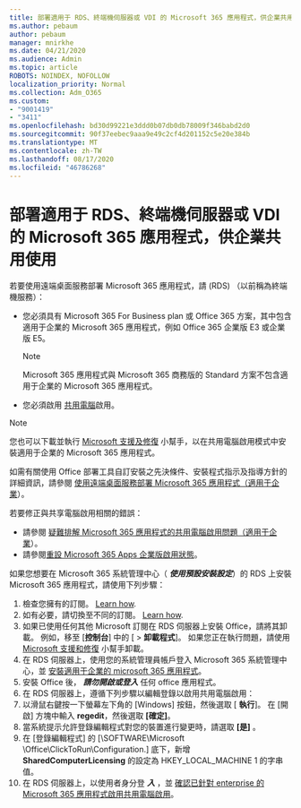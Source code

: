```yaml
---
title: 部署適用于 RDS、終端機伺服器或 VDI 的 Microsoft 365 應用程式，供企業共用使用
ms.author: pebaum
author: pebaum
manager: mnirkhe
ms.date: 04/21/2020
ms.audience: Admin
ms.topic: article
ROBOTS: NOINDEX, NOFOLLOW
localization_priority: Normal
ms.collection: Adm_O365
ms.custom:
- "9001419"
- "3411"
ms.openlocfilehash: bd30d99221e3ddd0b07db0db78009f346babd2d0
ms.sourcegitcommit: 90f37eebec9aaa9e49c2cf4d201152c5e20e384b
ms.translationtype: MT
ms.contentlocale: zh-TW
ms.lasthandoff: 08/17/2020
ms.locfileid: "46786268"
---
```

# <a name="deploying-microsoft-365-apps-for-enterprise-for-shared-use-on-rds-terminal-server-or-vdi"></a>部署適用于 RDS、終端機伺服器或 VDI 的 Microsoft 365 應用程式，供企業共用使用

若要使用遠端桌面服務部署 Microsoft 365 應用程式，請 (RDS) （以前稱為終端機服務）：
- 您必須具有 Microsoft 365 For Business plan 或 Office 365 方案，其中包含適用于企業的 Microsoft 365 應用程式，例如 Office 365 企業版 E3 或企業版 E5。
   > [!NOTE] 
   > Microsoft 365 應用程式與 Microsoft 365 商務版的 Standard 方案不包含適用于企業的 Microsoft 365 應用程式。
- 您必須啟用 [共用電腦](https://docs.microsoft.com/DeployOffice/overview-shared-computer-activation)啟用。

> [!NOTE]
> 您也可以下載並執行 [Microsoft 支援及修復](https://aka.ms/SaRA_OfficeSCA_M365Portal) 小幫手，以在共用電腦啟用模式中安裝適用于企業的 Microsoft 365 應用程式。

如需有關使用 Office 部署工具自訂安裝之先決條件、安裝程式指示及指導方針的詳細資訊，請參閱 [使用遠端桌面服務部署 Microsoft 365 應用程式（適用于企業](https://docs.microsoft.com/DeployOffice/deploy-microsoft-365-apps-remote-desktop-services)）。

若要修正與共享電腦啟用相關的錯誤：
- 請參閱 [疑難排解 Microsoft 365 應用程式的共用電腦啟用問題（適用于企業](https://docs.microsoft.com/DeployOffice/troubleshoot-shared-computer-activation)）。
- 請參閱[重設 Microsoft 365 Apps 企業版啟用狀態](https://go.microsoft.com/fwlink/?linkid=2109218)。

如果您想要在 Microsoft 365 系統管理中心（ ***使用預設安裝設定***）的 RDS 上安裝 Microsoft 365 應用程式，請使用下列步驟：

1.    檢查您擁有的訂閱。 [Learn how](https://docs.microsoft.com/microsoft-365/admin/admin-overview/what-subscription-do-i-have).
2.    如有必要，請切換至不同的訂閱。 [Learn how](https://docs.microsoft.com/microsoft-365/commerce/subscriptions/switch-to-a-different-plan).
3.    如果已使用任何其他 Microsoft 訂閱在 RDS 伺服器上安裝 Office，請將其卸載。 例如，移至 [**控制台**] 中的 [  >  **卸載程式**]。 如果您正在執行問題，請使用 [Microsoft 支援和修復](https://aka.ms/SARA-OfficeUninstall-Alchemy) 小幫手卸載。
4.    在 RDS 伺服器上，使用您的系統管理員帳戶登入 Microsoft 365 系統管理中心，並 [安裝適用于企業的 microsoft 365 應用程式](https://portal.office.com/OLS/MySoftware.aspx)。
5.    安裝 Office 後， ***請勿開啟或登入*** 任何 office 應用程式。
6.    在 RDS 伺服器上，遵循下列步驟以編輯登錄以啟用共用電腦啟用：
   1. 以滑鼠右鍵按一下螢幕左下角的 [Windows] 按鈕，然後選取 [ **執行**]。 在 [開啟] 方塊中輸入 **regedit**，然後選取 **[確定]**。
   2. 當系統提示允許登錄編輯程式對您的裝置進行變更時，請選取 **[是]** 。
   3. 在 [登錄編輯程式] 的 [\SOFTWARE\Microsoft \Office\ClickToRun\Configuration.] 底下，新增 **SharedComputerLicensing** 的設定為 HKEY_LOCAL_MACHINE 1 的字串值。
   4. 在 RDS 伺服器上，以使用者身分登 ***入*** ，並 [確認已針對 enterprise 的 Microsoft 365 應用程式啟用共用電腦啟用](https://docs.microsoft.com/DeployOffice/troubleshoot-shared-computer-activation#verify-that-activation-for-microsoft-365-apps-succeeded)。

